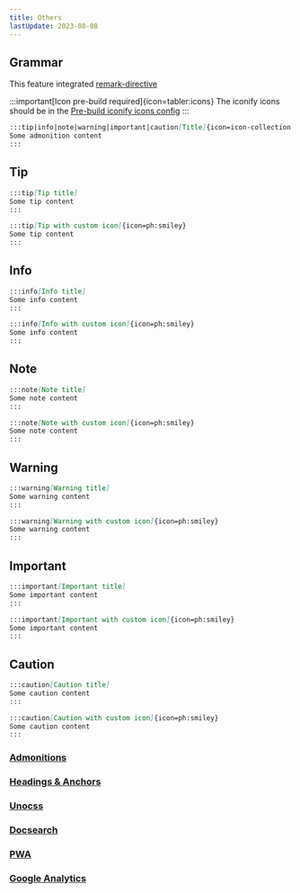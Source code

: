 ```yaml
---
title: Others
lastUpdate: 2023-08-08
---
```


## Grammar

This feature integrated [remark-directive](https://github.com/remarkjs/remark-directive)

:::important[Icon pre-build required]{icon=tabler:icons}
The iconify icons should be in the [Pre-build iconify icons config](/reference/default-theme/#preBuildIconifyIcons)
:::

```md
:::tip|info|note|warning|important|caution[Title]{icon=icon-collection:icon-name}
Some admonition content
:::
```

## Tip

```md live
:::tip[Tip title]
Some tip content  
:::

:::tip[Tip with custom icon]{icon=ph:smiley}
Some tip content
:::
```

## Info

```md live
:::info[Info title]
Some info content
:::

:::info[Info with custom icon]{icon=ph:smiley}
Some info content
:::
```

## Note

```md live
:::note[Note title]
Some note content
:::

:::note[Note with custom icon]{icon=ph:smiley}
Some note content
:::
```

## Warning

```md live
:::warning[Warning title]
Some warning content
:::

:::warning[Warning with custom icon]{icon=ph:smiley}
Some warning content
:::
```

## Important

```md live
:::important[Important title]
Some important content
:::

:::important[Important with custom icon]{icon=ph:smiley}
Some important content
:::
```

## Caution

```md live
:::caution[Caution title]
Some caution content
:::

:::caution[Caution with custom icon]{icon=ph:smiley}
Some caution content
:::
```

### [Admonitions](https://sveltepress.site/guide/default-theme/admonitions/)

### [Headings & Anchors](https://sveltepress.site/guide/default-theme/headings-and-anchors/)

### [Unocss](https://sveltepress.site/guide/default-theme/unocss/)

### [Docsearch](https://sveltepress.site/guide/default-theme/docsearch/)

### [PWA](https://sveltepress.site/guide/default-theme/pwa/)

### [Google Analytics](https://sveltepress.site/guide/default-theme/google-analytics/)
